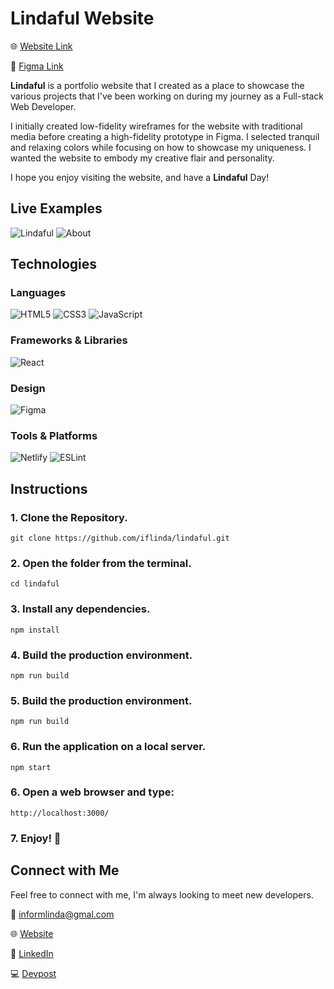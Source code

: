 # Lindaful Website

🌐 [Website Link](https://www.lindaful.com)

🎨 [Figma Link](https://www.figma.com/file/acSkG0gBZ23QGJplTB02T4/Lindaful-Mockup?node-id=0%3A1)

**Lindaful** is a portfolio website that I created as a place to showcase the various projects that I've been working on during my journey as a Full-stack Web Developer. 

I initially created low-fidelity wireframes for the website with traditional media before creating a high-fidelity prototype in Figma. I selected tranquil and relaxing colors while focusing on how to showcase my uniqueness. I wanted the website to embody my creative flair and personality.

I hope you enjoy visiting the website, and have a **Lindaful** Day!

## Live Examples

![Lindaful](https://user-images.githubusercontent.com/68607795/149754394-444e2899-9054-44da-ad5c-0771aae6471d.png)
![About](https://user-images.githubusercontent.com/68607795/149754991-ffc3e793-552e-4433-911d-065b50d5f4de.png)


## Technologies

### Languages
![HTML5](https://img.shields.io/badge/html5-%23E34F26.svg?style=for-the-badge&logo=html5&logoColor=white)
![CSS3](https://img.shields.io/badge/css3-%231572B6.svg?style=for-the-badge&logo=css3&logoColor=white)
![JavaScript](https://img.shields.io/badge/javascript-%23323330.svg?style=for-the-badge&logo=javascript&logoColor=%23F7DF1E)

### Frameworks & Libraries
![React](https://img.shields.io/badge/react-%2320232a.svg?style=for-the-badge&logo=react&logoColor=%2361DAFB)

### Design
![Figma](https://img.shields.io/badge/figma-%23F24E1E.svg?style=for-the-badge&logo=figma&logoColor=white)


### Tools & Platforms
![Netlify](https://img.shields.io/badge/netlify-%23000000.svg?style=for-the-badge&logo=netlify&logoColor=#00C7B7)
![ESLint](https://img.shields.io/badge/ESLint-4B3263?style=for-the-badge&logo=eslint&logoColor=white)

## Instructions 

### 1. Clone the Repository.
```
git clone https://github.com/iflinda/lindaful.git
```

### 2. Open the folder from the terminal.
```
cd lindaful
```

### 3.  Install any dependencies.
```
npm install
```

### 4. Build the production environment.
```
npm run build
```

### 5. Build the production environment.
```
npm run build
```

### 6. Run the application on a local server.
```
npm start
```

### 6. Open a web browser and type: 
```
http://localhost:3000/
```

### 7. Enjoy! 🎉

## Connect with Me

Feel free to connect with me, I'm always looking to meet new developers.

📧 [informlinda@gmal.com](mailto:informlinda@gmail.com)

🌐 [Website](https://www.lindaful.com)

💼 [LinkedIn](https://www.linkedin.com/in/iflinda)

💻 [Devpost](https://devpost.com/iflinda)
